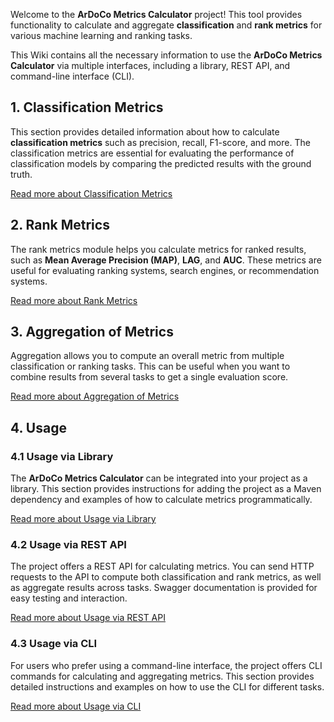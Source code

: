 Welcome to the **ArDoCo Metrics Calculator** project! This tool provides functionality to calculate and aggregate **classification** and **rank metrics** for various machine learning and ranking tasks.

This Wiki contains all the necessary information to use the **ArDoCo Metrics Calculator** via multiple interfaces, including a library, REST API, and command-line interface (CLI).


## 1. Classification Metrics

This section provides detailed information about how to calculate **classification metrics** such as precision, recall, F1-score, and more. The classification metrics are essential for evaluating the performance of classification models by comparing the predicted results with the ground truth.

[Read more about Classification Metrics](Classification-Metrics)



## 2. Rank Metrics

The rank metrics module helps you calculate metrics for ranked results, such as **Mean Average Precision (MAP)**, **LAG**, and **AUC**. These metrics are useful for evaluating ranking systems, search engines, or recommendation systems.

[Read more about Rank Metrics](Rank-Metrics)



## 3. Aggregation of Metrics

Aggregation allows you to compute an overall metric from multiple classification or ranking tasks. This can be useful when you want to combine results from several tasks to get a single evaluation score.

[Read more about Aggregation of Metrics](Aggregation-of-Metrics)


## 4. Usage

### 4.1 Usage via Library

The **ArDoCo Metrics Calculator** can be integrated into your project as a library. This section provides instructions for adding the project as a Maven dependency and examples of how to calculate metrics programmatically.

[Read more about Usage via Library](Usage-Via-Library)



### 4.2 Usage via REST API

The project offers a REST API for calculating metrics. You can send HTTP requests to the API to compute both classification and rank metrics, as well as aggregate results across tasks. Swagger documentation is provided for easy testing and interaction.

[Read more about Usage via REST API](Usage-Via-REST-API)



### 4.3 Usage via CLI

For users who prefer using a command-line interface, the project offers CLI commands for calculating and aggregating metrics. This section provides detailed instructions and examples on how to use the CLI for different tasks.

[Read more about Usage via CLI](Usage-Via-CLI)
